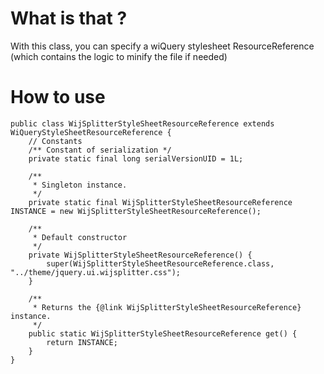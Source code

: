 # What is that ? #

With this class, you can specify a wiQuery stylesheet ResourceReference (which contains the logic to minify the file if needed)

# How to use #

```
public class WijSplitterStyleSheetResourceReference extends WiQueryStyleSheetResourceReference {
	// Constants
	/** Constant of serialization */
	private static final long serialVersionUID = 1L;
	
	/**
	 * Singleton instance.
	 */
	private static final WijSplitterStyleSheetResourceReference INSTANCE = new WijSplitterStyleSheetResourceReference();

	/**
	 * Default constructor
	 */
	private WijSplitterStyleSheetResourceReference() {
		super(WijSplitterStyleSheetResourceReference.class, "../theme/jquery.ui.wijsplitter.css");
	}

	/**
	 * Returns the {@link WijSplitterStyleSheetResourceReference} instance.
	 */
	public static WijSplitterStyleSheetResourceReference get() {
		return INSTANCE;
	}
}
```